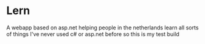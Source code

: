 # Lern
A webapp based on asp.net helping people in the netherlands learn all sorts of things
I've never used c# or asp.net before so this is my test build

